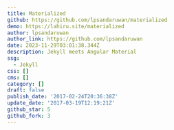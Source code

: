 ```yaml
---
title: Materialized
github: https://github.com/lpsandaruwan/materialized
demo: https://lahiru.site/materialized
author: lpsandaruwan
author_link: https://github.com/lpsandaruwan
date: 2023-11-29T03:01:38.344Z
description: Jekyll meets Angular Material
ssg:
  - Jekyll
css: []
cms: []
category: []
draft: false
publish_date: '2017-02-24T20:36:38Z'
update_date: '2017-03-19T12:19:21Z'
github_star: 5
github_fork: 3
---
```


